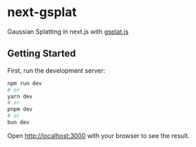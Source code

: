 # next-gsplat

Gaussian Splatting in next.js with <a href='https://github.com/dylanebert/gsplat.js'>gsplat.js</a>

## Getting Started

First, run the development server:

```bash
npm run dev
# or
yarn dev
# or
pnpm dev
# or
bun dev
```

Open [http://localhost:3000](http://localhost:3000) with your browser to see the result.


